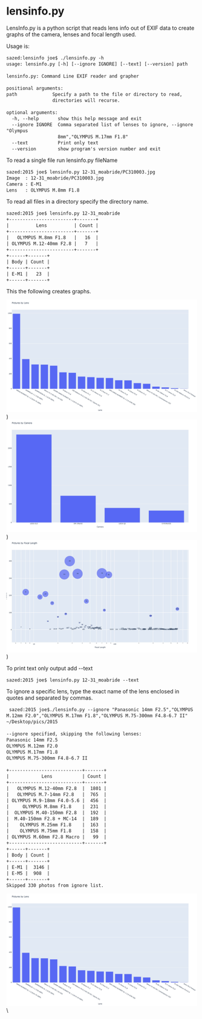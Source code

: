 # lensinfo.py
LensInfo.py is a python script that reads lens info out of EXIF data to create graphs of the camera, lenses and focal length used. 

Usage is:

    sazed:lensinfo joe$ ./lensinfo.py -h
    usage: lensinfo.py [-h] [--ignore IGNORE] [--text] [--version] path
        
    lensinfo.py: Command Line EXIF reader and grapher
    
    positional arguments:
    path             Specify a path to the file or directory to read,
                     directories will recurse.
    
    optional arguments:
      -h, --help       show this help message and exit
      --ignore IGNORE  Comma separated list of lenses to ignore, --ignore "Olympus
                       8mm","OLYMPUS M.17mm F1.8"
      --text           Print only text
      --version        show program's version number and exit


To read a single file run lensinfo.py fileName

    sazed:2015 joe$ lensinfo.py 12-31_moabride/PC310003.jpg 
    Image  : 12-31_moabride/PC310003.jpg
    Camera : E-M1
    Lens   : OLYMPUS M.8mm F1.8

To read all files in a directory specify the directory name. 

    sazed:2015 joe$ lensinfo.py 12-31_moabride
    +------------------------+-------+
    |          Lens          | Count |
    +------------------------+-------+
    |   OLYMPUS M.8mm F1.8   |   16  |
    | OLYMPUS M.12-40mm F2.8 |   7   |
    +------------------------+-------+
    +------+-------+
    | Body | Count |
    +------+-------+
    | E-M1 |   23  |
    +------+-------+

This the following creates graphs. 

![](https://raw.githubusercontent.com/joemcmanus/lensinfo/refs/heads/master/LensInfo1.jpg))
![](https://raw.githubusercontent.com/joemcmanus/lensinfo/refs/heads/master/LensInfo2.jpg))
![](https://raw.githubusercontent.com/joemcmanus/lensinfo/refs/heads/master/LensInfo3.jpg))

To print text only output add --text

    sazed:2015 joe$ lensinfo.py 12-31_moabride --text

To ignore a specific lens, type the exact name of the lens enclosed in quotes and separated by commas. 

     sazed:2015 joe$./lensinfo.py --ignore "Panasonic 14mm F2.5","OLYMPUS M.12mm F2.0","OLYMPUS M.17mm F1.8","OLYMPUS M.75-300mm F4.8-6.7 II"
    ~/Desktop/pics/2015 

    --ignore specified, skipping the following lenses: 
    Panasonic 14mm F2.5
    OLYMPUS M.12mm F2.0
    OLYMPUS M.17mm F1.8
    OLYMPUS M.75-300mm F4.8-6.7 II
   
    +---------------------------+-------+
    |            Lens           | Count |
    +---------------------------+-------+
    |   OLYMPUS M.12-40mm F2.8  |  1801 |
    |   OLYMPUS M.7-14mm F2.8   |  765  |
    | OLYMPUS M.9-18mm F4.0-5.6 |  456  |
    |     OLYMPUS M.8mm F1.8    |  231  |
    |  OLYMPUS M.40-150mm F2.8  |  192  |
    |  M.40-150mm F2.8 + MC-14  |  189  |
    |    OLYMPUS M.25mm F1.8    |  163  |
    |    OLYMPUS M.75mm F1.8    |  158  |
    | OLYMPUS M.60mm F2.8 Macro |   99  |
    +---------------------------+-------+
    +------+-------+
    | Body | Count |
    +------+-------+
    | E-M1 |  3146 |
    | E-M5 |  908  |
    +------+-------+
    Skipped 330 photos from ignore list.
![](https://raw.githubusercontent.com/joemcmanus/lensinfo/refs/heads/master/LensInfo1.jpg)\





